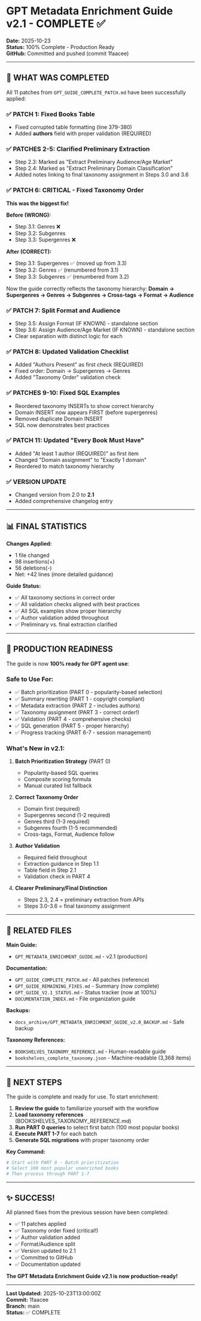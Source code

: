 # GPT Metadata Enrichment Guide v2.1 - COMPLETE ✅

**Date:** 2025-10-23  
**Status:** 100% Complete - Production Ready  
**GitHub:** Committed and pushed (commit 1faacee)

---

## 🎉 WHAT WAS COMPLETED

All 11 patches from `GPT_GUIDE_COMPLETE_PATCH.md` have been successfully applied:

### ✅ PATCH 1: Fixed Books Table
- Fixed corrupted table formatting (line 379-380)
- Added **authors** field with proper validation (REQUIRED)

### ✅ PATCHES 2-5: Clarified Preliminary Extraction
- Step 2.3: Marked as "Extract Preliminary Audience/Age Market"
- Step 2.4: Marked as "Extract Preliminary Domain Classification"
- Added notes linking to final taxonomy assignment in Steps 3.0 and 3.6

### ✅ PATCH 6: CRITICAL - Fixed Taxonomy Order
**This was the biggest fix!**

**Before (WRONG):**
- Step 3.1: Genres ❌
- Step 3.2: Subgenres
- Step 3.3: Supergenres ❌

**After (CORRECT):**
- Step 3.1: Supergenres ✅ (moved up from 3.3)
- Step 3.2: Genres ✅ (renumbered from 3.1)
- Step 3.3: Subgenres ✅ (renumbered from 3.2)

Now the guide correctly reflects the taxonomy hierarchy:
**Domain → Supergenres → Genres → Subgenres → Cross-tags → Format → Audience**

### ✅ PATCH 7: Split Format and Audience
- Step 3.5: Assign Format (IF KNOWN) - standalone section
- Step 3.6: Assign Audience/Age Market (IF KNOWN) - standalone section
- Clear separation with distinct logic for each

### ✅ PATCH 8: Updated Validation Checklist
- Added "Authors Present" as first check (REQUIRED)
- Fixed order: Domain → Supergenres → Genres
- Added "Taxonomy Order" validation check

### ✅ PATCHES 9-10: Fixed SQL Examples
- Reordered taxonomy INSERTs to show correct hierarchy
- Domain INSERT now appears FIRST (before supergenres)
- Removed duplicate Domain INSERT
- SQL now demonstrates best practices

### ✅ PATCH 11: Updated "Every Book Must Have"
- Added "At least 1 author (REQUIRED)" as first item
- Changed "Domain assignment" to "Exactly 1 domain"
- Reordered to match taxonomy hierarchy

### ✅ VERSION UPDATE
- Changed version from 2.0 to **2.1**
- Added comprehensive changelog entry

---

## 📊 FINAL STATISTICS

**Changes Applied:**
- 1 file changed
- 98 insertions(+)
- 56 deletions(-)
- Net: +42 lines (more detailed guidance)

**Guide Status:**
- ✅ All taxonomy sections in correct order
- ✅ All validation checks aligned with best practices
- ✅ All SQL examples show proper hierarchy
- ✅ Author validation added throughout
- ✅ Preliminary vs. final extraction clarified

---

## 🚀 PRODUCTION READINESS

The guide is now **100% ready for GPT agent use**:

### Safe to Use For:
- ✅ Batch prioritization (PART 0 - popularity-based selection)
- ✅ Summary rewriting (PART 1 - copyright compliant)
- ✅ Metadata extraction (PART 2 - includes authors)
- ✅ Taxonomy assignment (PART 3 - correct order!)
- ✅ Validation (PART 4 - comprehensive checks)
- ✅ SQL generation (PART 5 - proper hierarchy)
- ✅ Progress tracking (PART 6-7 - session management)

### What's New in v2.1:
1. **Batch Prioritization Strategy** (PART 0)
   - Popularity-based SQL queries
   - Composite scoring formula
   - Manual curated list fallback
   
2. **Correct Taxonomy Order**
   - Domain first (required)
   - Supergenres second (1-2 required)
   - Genres third (1-3 required)
   - Subgenres fourth (1-5 recommended)
   - Cross-tags, Format, Audience follow

3. **Author Validation**
   - Required field throughout
   - Extraction guidance in Step 1.1
   - Table field in Step 2.1
   - Validation check in PART 4

4. **Clearer Preliminary/Final Distinction**
   - Steps 2.3, 2.4 = preliminary extraction from APIs
   - Steps 3.0-3.6 = final taxonomy assignment

---

## 📁 RELATED FILES

**Main Guide:**
- `GPT_METADATA_ENRICHMENT_GUIDE.md` - v2.1 (production)

**Documentation:**
- `GPT_GUIDE_COMPLETE_PATCH.md` - All patches (reference)
- `GPT_GUIDE_REMAINING_FIXES.md` - Summary (now complete)
- `GPT_GUIDE_V2.1_STATUS.md` - Status tracker (now at 100%)
- `DOCUMENTATION_INDEX.md` - File organization guide

**Backups:**
- `docs_archive/GPT_METADATA_ENRICHMENT_GUIDE_v2.0_BACKUP.md` - Safe backup

**Taxonomy References:**
- `BOOKSHELVES_TAXONOMY_REFERENCE.md` - Human-readable guide
- `bookshelves_complete_taxonomy.json` - Machine-readable (3,368 items)

---

## 🎯 NEXT STEPS

The guide is complete and ready for use. To start enrichment:

1. **Review the guide** to familiarize yourself with the workflow
2. **Load taxonomy references** (BOOKSHELVES_TAXONOMY_REFERENCE.md)
3. **Run PART 0 queries** to select first batch (100 most popular books)
4. **Execute PART 1-7** for each batch
5. **Generate SQL migrations** with proper taxonomy order

**Key Command:**
```bash
# Start with PART 0 - Batch prioritization
# Select 100 most popular unenriched books
# Then process through PART 1-7
```

---

## ✨ SUCCESS!

All planned fixes from the previous session have been completed:
- ✅ 11 patches applied
- ✅ Taxonomy order fixed (critical!)
- ✅ Author validation added
- ✅ Format/Audience split
- ✅ Version updated to 2.1
- ✅ Committed to GitHub
- ✅ Documentation updated

**The GPT Metadata Enrichment Guide v2.1 is now production-ready!**

---

**Last Updated:** 2025-10-23T13:00:00Z  
**Commit:** 1faacee  
**Branch:** main  
**Status:** ✅ COMPLETE
